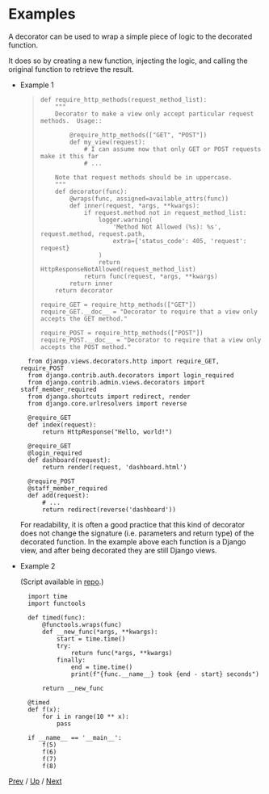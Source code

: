 # Examples

A decorator can be used to wrap a simple piece of logic to the decorated function.

It does so by creating a new function, injecting the logic,
and calling the original function to retrieve the result.

* Example 1

    >     def require_http_methods(request_method_list):
    >         """
    >         Decorator to make a view only accept particular request methods.  Usage::
    >
    >             @require_http_methods(["GET", "POST"])
    >             def my_view(request):
    >                 # I can assume now that only GET or POST requests make it this far
    >                 # ...
    >
    >         Note that request methods should be in uppercase.
    >         """
    >         def decorator(func):
    >             @wraps(func, assigned=available_attrs(func))
    >             def inner(request, *args, **kwargs):
    >                 if request.method not in request_method_list:
    >                     logger.warning(
    >                         'Method Not Allowed (%s): %s', request.method, request.path,
    >                         extra={'status_code': 405, 'request': request}
    >                     )
    >                     return HttpResponseNotAllowed(request_method_list)
    >                 return func(request, *args, **kwargs)
    >             return inner
    >         return decorator
    >
    >     require_GET = require_http_methods(["GET"])
    >     require_GET.__doc__ = "Decorator to require that a view only accepts the GET method."
    >
    >     require_POST = require_http_methods(["POST"])
    >     require_POST.__doc__ = "Decorator to require that a view only accepts the POST method."

        from django.views.decorators.http import require_GET, require_POST
        from django.contrib.auth.decorators import login_required
        from django.contrib.admin.views.decorators import staff_member_required
        from django.shortcuts import redirect, render
        from django.core.urlresolvers import reverse

        @require_GET
        def index(request):
            return HttpResponse("Hello, world!")

        @require_GET
        @login_required
        def dashboard(request):
            return render(request, 'dashboard.html')

        @require_POST
        @staff_member_required
        def add(request):
            # ...
            return redirect(reverse('dashboard'))

    For readability, it is often a good practice that this kind of decorator
    does not change the signature (i.e. parameters and return type) of the decorated function.
    In the example above each function is a Django view,
    and after being decorated they are still Django views.

* Example 2

    (Script available in <a href="https://github.com/MichaelKim0407/python-decorators/tree/master/4-examples/3-wrap-logic" target="_blank">repo</a>.)

        import time
        import functools

        def timed(func):
            @functools.wraps(func)
            def __new_func(*args, **kwargs):
                start = time.time()
                try:
                    return func(*args, **kwargs)
                finally:
                    end = time.time()
                    print(f"{func.__name__} took {end - start} seconds")

            return __new_func

        @timed
        def f(x):
            for i in range(10 ** x):
                pass

        if __name__ == '__main__':
            f(5)
            f(6)
            f(7)
            f(8)

[Prev](../2-register/README.md) /
[Up](../README.md) /
[Next](../4-generator/README.md)
